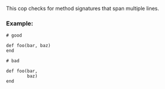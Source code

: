 This cop checks for method signatures that span multiple lines.

### Example:

    # good

    def foo(bar, baz)
    end

    # bad

    def foo(bar,
            baz)
    end
